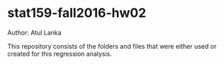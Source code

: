 # stat159-fall2016-hw02

Author: Atul Lanka

This repository consists of the folders and files that were either used or created for this regression analysis. 
